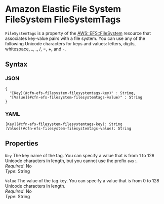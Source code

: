 # Amazon Elastic File System FileSystem FileSystemTags<a name="aws-properties-efs-filesystem-filesystemtags"></a>

`FileSystemTags` is a property of the [AWS::EFS::FileSystem](aws-resource-efs-filesystem.md) resource that associates key\-value pairs with a file system\. You can use any of the following Unicode characters for keys and values: letters, digits, whitespace, \_, \., /, =, \+, and \-\.

## Syntax<a name="w3ab2c21c14d918b5"></a>

### JSON<a name="aws-properties-efs-filesystem-filesystemtags-syntax.json"></a>

```
{
  "[Key](#cfn-efs-filesystem-filesystemtags-key)" : String,
  "[Value](#cfn-efs-filesystem-filesystemtags-value)" : String
}
```

### YAML<a name="aws-properties-efs-filesystem-filesystemtags-syntax.yaml"></a>

```
[Key](#cfn-efs-filesystem-filesystemtags-key): String
[Value](#cfn-efs-filesystem-filesystemtags-value): String
```

## Properties<a name="w3ab2c21c14d918b7"></a>

`Key`  <a name="cfn-efs-filesystem-filesystemtags-key"></a>
The key name of the tag\. You can specify a value that is from 1 to 128 Unicode characters in length, but you cannot use the prefix `aws:`\.  
*Required*: No  
*Type*: String

`Value`  <a name="cfn-efs-filesystem-filesystemtags-value"></a>
The value of the tag key\. You can specify a value that is from 0 to 128 Unicode characters in length\.  
*Required*: No  
*Type*: String
